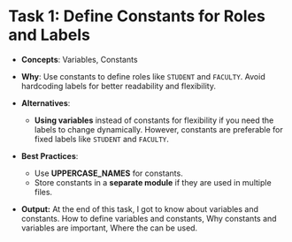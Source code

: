 # Task 1: Define Constants for Roles and Labels

- **Concepts**: Variables, Constants
- **Why**: Use constants to define roles like `STUDENT` and `FACULTY`. Avoid hardcoding labels for better readability and flexibility.
- **Alternatives**:
    - **Using variables** instead of constants for flexibility if you need the labels to change dynamically. However, constants are preferable for fixed labels like `STUDENT` and `FACULTY`.
- **Best Practices**:
    - Use **UPPERCASE_NAMES** for constants.
    - Store constants in a **separate module** if they are used in multiple files.

- **Output:** At the end of this task, I got to know about variables and constants. How to define variables and constants, Why constants and variables are important, Where the can be used.
